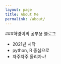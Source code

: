 ```yaml
---
layout: page
title: About Me
permalink: /about/
---
```

###하영이의 공부용 블로그
- 2021년 시작
- python, R 중심으로 
- 자주자주 올리자~!


[^1]:a blogging platform that natively supports Jupyter notebooks in addition to other formats.
